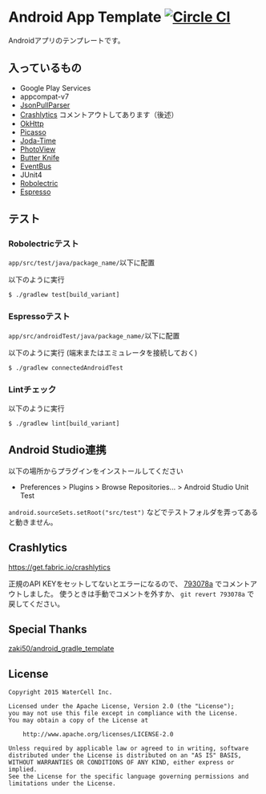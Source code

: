 Android App Template [![Circle CI](https://circleci.com/gh/WaterCell/android-app-template.svg?style=svg)](https://circleci.com/gh/WaterCell/android-app-template)
====

Androidアプリのテンプレートです。

## 入っているもの

* Google Play Services
* appcompat-v7
* [JsonPullParser](https://github.com/vvakame/JsonPullParser)
* [Crashlytics](https://www.crashlytics.com) コメントアウトしてあります（後述）
* [OkHttp](http://square.github.io/okhttp/)
* [Picasso](http://square.github.io/picasso/)
* [Joda-Time](http://www.joda.org/joda-time/)
* [PhotoView](https://github.com/chrisbanes/PhotoView)
* [Butter Knife](http://jakewharton.github.io/butterknife/)
* [EventBus](https://github.com/greenrobot/EventBus)
* JUnit4
* [Robolectric](http://robolectric.org/)
* [Espresso](https://code.google.com/p/android-test-kit/wiki/Espresso)

## テスト

### Robolectricテスト

`app/src/test/java/package_name/`以下に配置

以下のように実行

```
$ ./gradlew test[build_variant]
```

### Espressoテスト

`app/src/androidTest/java/package_name/`以下に配置

以下のように実行 (端末またはエミュレータを接続しておく)

```
$ ./gradlew connectedAndroidTest
```

### Lintチェック

以下のように実行

```
$ ./gradlew lint[build_variant]
```

## Android Studio連携

以下の場所からプラグインをインストールしてください

* Preferences > Plugins > Browse Repositories... > Android Studio Unit Test

`android.sourceSets.setRoot("src/test")` などでテストフォルダを弄ってあると動きません。

## Crashlytics

https://get.fabric.io/crashlytics

正規のAPI KEYをセットしてないとエラーになるので、 [793078a](https://github.com/WaterCell/android-app-template/commit/793078a457d1d56457bd0b02a296436225fb6da8) でコメントアウトしました。
使うときは手動でコメントを外すか、 `git revert 793078a` で戻してください。

## Special Thanks

[zaki50/android_gradle_template](https://github.com/zaki50/android_gradle_template)

## License

```
Copyright 2015 WaterCell Inc.

Licensed under the Apache License, Version 2.0 (the "License");
you may not use this file except in compliance with the License.
You may obtain a copy of the License at

    http://www.apache.org/licenses/LICENSE-2.0

Unless required by applicable law or agreed to in writing, software
distributed under the License is distributed on an "AS IS" BASIS,
WITHOUT WARRANTIES OR CONDITIONS OF ANY KIND, either express or implied.
See the License for the specific language governing permissions and
limitations under the License.
```
